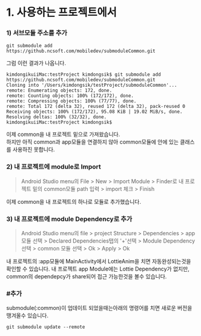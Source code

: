 # 1. 사용하는 프로젝트에서

### 1) 서브모듈 주소를 추가
```git
git submodule add https://github.ncsoft.com/mobiledev/submoduleCommon.git
```

그럼 이런 결과가 나옵니다.
```
kimdongikuiiMac:testProject kimdongsik$ git submodule add https://github.ncsoft.com/mobiledev/submoduleCommon.git
Cloning into '/Users/kimdongsik/testProject/submoduleCommon'...
remote: Enumerating objects: 172, done.
remote: Counting objects: 100% (172/172), done.
remote: Compressing objects: 100% (77/77), done.
remote: Total 172 (delta 32), reused 172 (delta 32), pack-reused 0
Receiving objects: 100% (172/172), 95.08 KiB | 19.02 MiB/s, done.
Resolving deltas: 100% (32/32), done.
kimdongikuiiMac:testProject kimdongsik$ 

```
이제 common을 내 프로젝트 밑으로 가져왔습니다.  
하지만 아직 common과 app모듈을 연결하지 않아 common모듈에 안에 있는 클래스를 사용하진 못합니다.  
### 2) 내 프로젝트에 module로 Import
> Android Studio menu의 File > New > Import Module > Finder로 내 프로젝트 밑의 common모듈 path 입력 > import 체크 > Finish

이제 common을 내 프로젝트의 하나로 모듈로 추가했습니다.


### 3) 내 프로젝트에 module Dependency로 추가
> Android Studio menu의 file > project Structure > Dependencies > app모듈 선택 > Declared Dependencies탭의 '+'선택 > Module Dependency선택 > common 모듈 선택 > Ok > Apply > Ok

내 프로젝트의 :app모듈에 MainActivity에서 LottieAnim을 치면 자동완성되는것을 확인할 수 있습니다.
내 프로젝트 app Module에는 Lottie Dependency가 없지만, common의 dependepcy가 share되어 접근 가능한것을 볼수 있습니다.

### #추가
submodule(:common)이 업데이트 되었을때는아래의 명령어를 치면 새로운 버전을 땡겨올수 있습니다.
```git
git submodule update --remote
```


